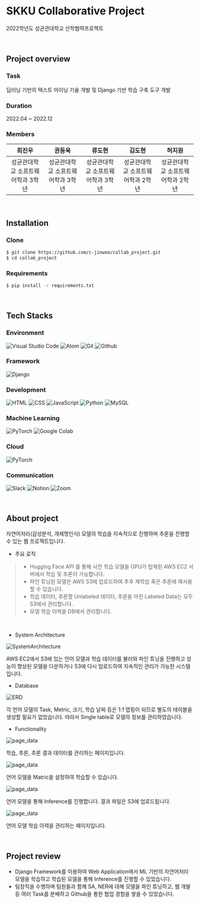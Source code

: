# SKKU Collaborative Project
2022학년도 성균관대학교 산학협력프로젝트

</br>

## Project overview
### Task
딥러닝 기반의 텍스트 마이닝 기술 개발 및 Django 기반 학습 구축 도구 개발
### Duration
2022.04 ~ 2022.12
### Members
|최진우|권동욱|류도현|김도현|허지원|
|:---:|:---:|:---:|:---:|:---:|
|성균관대학교 소프트웨어학과 3학년|성균관대학교 소프트웨어학과 3학년|성균관대학교 소프트웨어학과 3학년|성균관대학교 소프트웨어학과 2학년|성균관대학교 소프트웨어학과 2학년|

</br>

## Installation
### Clone
``` bash
$ git clone https://github.com/c-jinwoo/collab_project.git
$ cd collab_project
```
### Requirements
``` bash
$ pip install -r requirements.txt
```

</br>

## Tech Stacks

### Environment
![Visual Studio Code](https://img.shields.io/badge/Visual%20Studio%20Code-007ACC?style=for-the-badge&logo=Visual%20Studio%20Code&logoColor=white)
![Atom](https://img.shields.io/badge/atom-66595C?style=for-the-badge&logo=atom&logoColor=white)
![Git](https://img.shields.io/badge/Git-F05032?style=for-the-badge&logo=Git&logoColor=white)
![Github](https://img.shields.io/badge/GitHub-181717?style=for-the-badge&logo=GitHub&logoColor=white)

### Framework
![Django](https://img.shields.io/badge/django-092E20?style=for-the-badge&logo=django&logoColor=white)

### Development
![HTML](https://img.shields.io/badge/html5-E34F26?style=for-the-badge&logo=html5&logoColor=white)
![CSS](https://img.shields.io/badge/css3-1572B6?style=for-the-badge&logo=css3&logoColor=white)
![JavaScript](https://img.shields.io/badge/javascript-F7DF1E?style=for-the-badge&logo=javascript&logoColor=white)
![Python](https://img.shields.io/badge/python-3776AB?style=for-the-badge&logo=python&logoColor=white)
![MySQL](https://img.shields.io/badge/mysql-4479A1?style=for-the-badge&logo=mysql&logoColor=white)

### Machine Learning
![PyTorch](https://img.shields.io/badge/pytorch-EE4C2C?style=for-the-badge&logo=pytorch&logoColor=white)
![Google Colab](https://img.shields.io/badge/googlecolab-F9AB00?style=for-the-badge&logo=googlecolab&logoColor=white)

### Cloud
![PyTorch](https://img.shields.io/badge/amazonaws-232F3E?style=for-the-badge&logo=amazonaws&logoColor=white)

### Communication
![Slack](https://img.shields.io/badge/Slack-4A154B?style=for-the-badge&logo=Slack&logoColor=white)
![Notion](https://img.shields.io/badge/Notion-000000?style=for-the-badge&logo=Notion&logoColor=white)
![Zoom](https://img.shields.io/badge/zoom-2D8CFF?style=for-the-badge&logo=zoom%20Meet&logoColor=white)

</br>

## About project
자연어처리(감성분석, 개체명인식) 모델의 학습을 지속적으로 진행하며 추론을 진행할 수 있는 웹 프로젝트입니다.

- 주요 로직
> - Hugging Face API 를 통해 사전 학습 모델을 GPU가 탑재된 AWS EC2 서버에서 학습 및 추론이 가능합니다. 
> - 파인 튜닝된 모델은 AWS S3에 업로드하여 추후 재학습 혹은 추론에 재사용할 수 있습니다. 
> - 학습 데이터, 추론할 Unlabeled 데이터, 추론을 마친 Labeled Data는 모두 S3에서 관리합니다. 
> - 모델 학습 이력을 DB에서 관리합니다.

</br>

- System Architecture

![SystemArchitecture](./img/sa.png)

AWS EC2에서 S3에 있는 언어 모델과 학습 데이터를 불러와 파인 튜닝을 진행하고 성능이 향상된 모델을 다운하거나 S3에 다시 업로드하여 지속적인 관리가 가능한 시스템입니다.

- Database

![ERD](./img/erd.png)

각 언어 모델의 Task, Metric, 크기, 학습 날짜 등은 1:1 맵핑이 되므로 
별도의 테이블을 생성할 필요가 없었습니다. 따라서 Single table로 모델의 정보를 관리하였습니다.

- Functionality

![page_data](./img/page_data.png)

학습, 추론, 추론 결과 데이터를 관리하는 페이지입니다.

![page_data](./img/page_train.png)

언어 모델을 Matric을 설정하여 학습할 수 있습니다.

![page_data](./img/page_inference.png)

언어 모델을 통해 Inference를 진행합니다. 결과 파일은 S3에 업로드됩니다.

![page_data](./img/page_model.png)

언어 모델 학습 이력을 관리하는 페이지입니다.

</br> 

## Project review
- Django Framework를 이용하여 Web Application에서 ML 기반의 자연어처리 모델을
학습하고 학습된 모델을 통해 Inference를 진행할 수 있었습니다.
- 팀장직을 수행하며 팀원들과 함께 SA, NER에 대해 모델을 파인 튜닝하고, 웹 개발 등 여러 Task를 분배하고 Github을 통한 협업 경험을 쌓을 수 있었습니다.